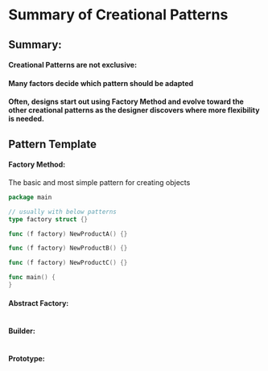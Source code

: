 # Summary of Creational Patterns

## Summary:

#### Creational Patterns are not exclusive:

#### Many factors decide which pattern should be adapted

#### Often, designs start out using Factory Method and evolve toward the other creational patterns as the designer discovers where more flexibility is needed.



## Pattern Template

#### Factory Method:

The basic and most simple pattern for creating objects

```go
package main

// usually with below patterns
type factory struct {}

func (f factory) NewProductA() {}

func (f factory) NewProductB() {}

func (f factory) NewProductC() {}

func main() {
}
```

#### Abstract Factory:

```text

```

#### Builder:

```text

```

#### Prototype:

```text

```

